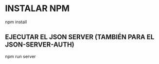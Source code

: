 # INSTALAR NPM 
npm install

## EJECUTAR EL JSON SERVER (TAMBIÉN PARA EL JSON-SERVER-AUTH) 
npm run server

